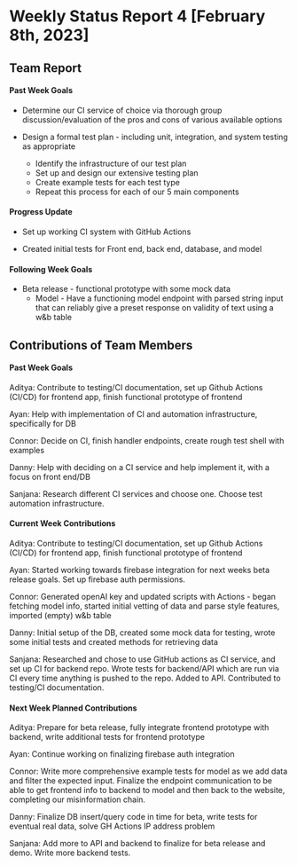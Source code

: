 ﻿# Weekly Status Report 4 [February 8th, 2023]


## **Team Report**

#### **Past Week Goals**

-   Determine our CI service of choice via thorough group discussion/evaluation
of the pros and cons of various available options

-   Design a formal test plan - including unit, integration, and system testing as appropriate
    -   Identify the infrastructure of our test plan
    -   Set up and design our extensive testing plan
    -   Create example tests for each test type
    -   Repeat this process for each of our 5 main components



#### **Progress Update**

-   Set up working CI system with GitHub Actions

-   Created initial tests for Front end, back end, database, and model

#### **Following Week Goals**

-   Beta release - functional prototype with some mock data
    -  Model - Have a functioning model endpoint with parsed string input that can reliably give a preset response on validity of text using a w&b table

## **Contributions of Team Members**

#### **Past Week Goals**

Aditya: Contribute to testing/CI documentation, set up Github Actions (CI/CD) for frontend app, finish functional prototype of frontend

Ayan: Help with implementation of CI and automation infrastructure, specifically for DB 

Connor: Decide on CI, finish handler endpoints, create rough test shell with examples

Danny: Help with deciding on a CI service and help implement it, with a focus on front end/DB

Sanjana: Research different CI services and choose one. Choose test automation infrastructure. 

#### **Current Week Contributions**

Aditya: Contribute to testing/CI documentation, set up Github Actions (CI/CD) for frontend app, finish functional prototype of frontend

Ayan: Started working towards firebase integration for next weeks beta release goals. Set up firebase auth permissions. 

Connor: Generated openAI key and updated scripts with Actions - began fetching model info, started initial vetting of data and parse style features, imported (empty) w&b table

Danny: Initial setup of the DB, created some mock data for testing, wrote some initial tests and created methods for retrieving data

Sanjana: Researched and chose to use GitHub actions as CI service, and set up CI for backend repo. Wrote tests for backend/API which are run via CI every time anything is pushed to the repo. Added to API. Contributed to testing/CI documentation.



#### **Next Week Planned Contributions**

Aditya: Prepare for beta release, fully integrate frontend prototype with backend, write additional tests for frontend prototype

Ayan: Continue working on finalizing firebase auth integration 

Connor: Write more comprehensive example tests for model as we add data and filter the expected input. Finalize the endpoint communication to be able to get frontend info to backend to model and then back to the 
website, completing our misinformation chain.

Danny: Finalize DB insert/query code in time for beta, write tests for eventual real data, solve GH Actions IP address problem

Sanjana: Add more to API and backend to finalize for beta release and demo. Write more backend tests. 

